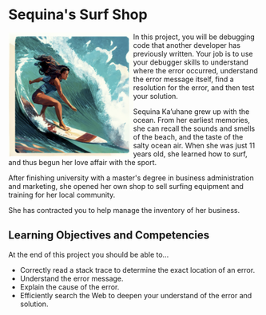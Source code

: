 # Sequina's Surf Shop

<img src="./images/sequina.png" width="250px" align="left" />

In this project, you will be debugging code that another developer has previously written. Your job is to use your debugger skills to understand where the error occurred, understand the error message itself, find a resolution for the error, and then test your solution.

Sequina Ka’uhane grew up with the ocean. From her earliest memories, she can recall the sounds and smells of the beach, and the taste of the salty ocean air. When she was just 11 years old, she learned how to surf, and thus begun her love affair with the sport.

After finishing university with a master's degree in business administration and marketing, she opened her own shop to sell surfing equipment and training for her local community.

She has contracted you to help manage the inventory of her business.

## Learning Objectives and Competencies

At the end of this project you should be able to...

* Correctly read a stack trace to determine the exact location of an error.
* Understand the error message.
* Explain the cause of the error.
* Efficiently search the Web to deepen your understand of the error and solution.
